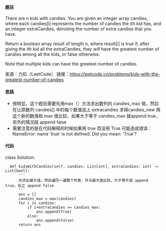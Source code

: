 #### 题目
There are n kids with candies. You are given an integer array candies, where each candies[i] represents the number of candies the ith kid has, and an integer extraCandies, denoting the number of extra candies that you have.

Return a boolean array result of length n, where result[i] is true if, after giving the ith kid all the extraCandies, they will have the greatest number of candies among all the kids, or false otherwise.

Note that multiple kids can have the greatest number of candies.

来源：力扣（LeetCode） 
链接：https://leetcode.cn/problems/kids-with-the-greatest-number-of-candies

#### 思路
- 很明显，这个题目需要先用max（）方法求出数列的 candies_max 值，然后在让原数列 candies[] 中的每个数值加上 extracandies 求得candies_new 用这个新的数值和 max 值比较，如果大于等于 candies_max 就append true，另外的情况就 append false
- 需要注意的是在代码解释的时候如果用 true 而没用 True 可能造成错误：
  NameError: name 'true' is not defined. Did you mean: 'True'?


#### 代码
  class Solution:

      def kidsWithCandies(self, candies: List[int], extraCandies: int) -> List[bool]:
          '''
          先求出最大值，然后遍历一遍整个列表，并与最大值比较，大于等于就 append true，反之 append false 
          '''
          ans = []
          candies_max = max(candies)
          for i in candies:
              if i+extraCandies >= candies_max:
                  ans.append(True)
              else:
                  ans.append(False)
          return ans
